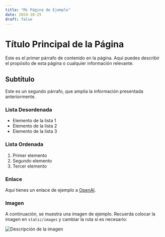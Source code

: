 ```yaml
---
title: "Mi Página de Ejemplo"
date: 2024-10-25
draft: false
---
```


# Título Principal de la Página

Este es el primer párrafo de contenido en la página. Aquí puedes describir el propósito de esta página o cualquier información relevante.

## Subtítulo

Este es un segundo párrafo, que amplía la información presentada anteriormente.

### Lista Desordenada

- Elemento de la lista 1
- Elemento de la lista 2
- Elemento de la lista 3

### Lista Ordenada

1. Primer elemento
2. Segundo elemento
3. Tercer elemento

### Enlace

Aquí tienes un enlace de ejemplo a [OpenAI](https://www.openai.com).

### Imagen

A continuación, se muestra una imagen de ejemplo. Recuerda colocar la imagen en `static/images` y cambiar la ruta si es necesario:

![Descripción de la imagen](/bobchulo.jpg)
